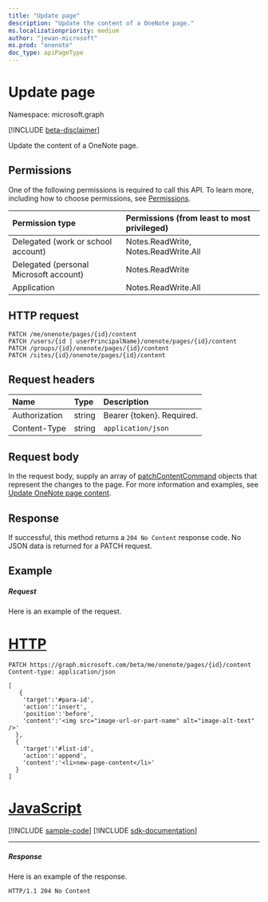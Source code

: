 ```yaml
---
title: "Update page"
description: "Update the content of a OneNote page."
ms.localizationpriority: medium
author: "jewan-microsoft"
ms.prod: "onenote"
doc_type: apiPageType
---
```


# Update page

Namespace: microsoft.graph

[!INCLUDE [beta-disclaimer](../../includes/beta-disclaimer.md)]

Update the content of a OneNote page.
## Permissions
One of the following permissions is required to call this API. To learn more, including how to choose permissions, see [Permissions](/graph/permissions-reference).

|Permission type      | Permissions (from least to most privileged)              |
|:--------------------|:---------------------------------------------------------|
|Delegated (work or school account) | Notes.ReadWrite, Notes.ReadWrite.All    |
|Delegated (personal Microsoft account) | Notes.ReadWrite    |
|Application | Notes.ReadWrite.All |

## HTTP request
<!-- { "blockType": "ignored" } -->
```http
PATCH /me/onenote/pages/{id}/content
PATCH /users/{id | userPrincipalName}/onenote/pages/{id}/content
PATCH /groups/{id}/onenote/pages/{id}/content
PATCH /sites/{id}/onenote/pages/{id}/content
```
## Request headers
| Name       | Type | Description|
|:-----------|:------|:----------|
| Authorization  | string  | Bearer {token}. Required. |
| Content-Type | string | `application/json` |

## Request body
In the request body, supply an array of [patchContentCommand](../resources/patchcontentcommand.md) objects that represent the changes to the page. For more information and examples, see [Update OneNote page content](/graph/onenote-update-page).

## Response

If successful, this method returns a `204 No Content` response code.  No JSON data is returned for a PATCH request.
## Example
##### Request
Here is an example of the request.

# [HTTP](#tab/http)
<!-- {
  "blockType": "request",
  "name": "update_page"
}-->
```http
PATCH https://graph.microsoft.com/beta/me/onenote/pages/{id}/content
Content-type: application/json

[
   {
    'target':'#para-id',
    'action':'insert',
    'position':'before',
    'content':'<img src="image-url-or-part-name" alt="image-alt-text" />'
  }, 
  {
    'target':'#list-id',
    'action':'append',
    'content':'<li>new-page-content</li>'
  }
]
```

# [JavaScript](#tab/javascript)
[!INCLUDE [sample-code](../includes/snippets/javascript/update-page-javascript-snippets.md)]
[!INCLUDE [sdk-documentation](../includes/snippets/snippets-sdk-documentation-link.md)]

---

##### Response
Here is an example of the response. 
<!-- {
  "blockType": "response"
} -->
```http
HTTP/1.1 204 No Content
```

<!-- uuid: 8fcb5dbc-d5aa-4681-8e31-b001d5168d79
2015-10-25 14:57:30 UTC -->
<!--
{
  "type": "#page.annotation",
  "description": "Update page",
  "keywords": "",
  "section": "documentation",
  "tocPath": "",
  "suppressions": [
  ]
}
-->


